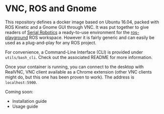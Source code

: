 # VNC, ROS and Gnome

This repository defines a docker image based on Ubuntu 16.04, packed with ROS
Kinetic and a Gnome GUI through VNC. 
It was put together to give readers of [Serial Robotics](https://serial-robotics.org)
a ready-to-use environment for the [ros-playground](https://github.com/cyrillg/ros-playground)
ROS workspace.
However it is fairly generic and can easily be used as a plug-and-play for
any ROS project.

For convenience, a Command-Line Interface (CLI) is provided under
`utils/bash_cli`. Check out the associated README for more information.

Once your container is running, you can connect to the desktop with RealVNC,
VNC client available as a Chrome extension (other VNC clients might do, but this
one has been proven to work). The address is `localhost:5900`.

Coming soon:
* Installation guide
* Usage guide
